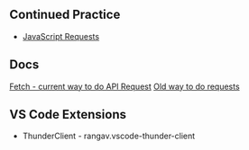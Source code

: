 ## Continued Practice

- [JavaScript Requests](https://www.codecademy.com/learn/learn-javascript-requests)

## Docs

[Fetch - current way to do API Request](https://developer.mozilla.org/en-US/docs/Web/API/Fetch_API/Using_Fetch)
[Old way to do requests](https://www.codecademy.com/resources/docs/javascript/requests)

## VS Code Extensions

- ThunderClient - rangav.vscode-thunder-client
